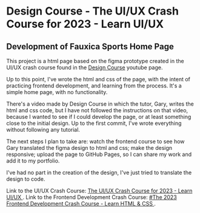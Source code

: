 # Design Course - The UI/UX Crash Course for 2023 - Learn UI/UX

## Development of Fauxica Sports Home Page

This project is a html page based on the figma prototype created in the UI/UX crash course found in the [Design Course](https://www.youtube.com/@DesignCourse) youtube page.

Up to this point, I've wrote the html and css of the page, with the intent of practicing frontend development, and learning from the process. It's a simple home page, with no functionality.

There's a video made by Design Course in which the tutor, Gary, writes the html and css code, but I have not followed the instructions on that video, because I wanted to see if I could develop the page, or at least something close to the initial design. Up to the first commit, I've wrote everything without following any tutorial.

The next steps I plan to take are: watch the frontend course to see how Gary translated the figma design to html and css; make the design responsive; upload the page to GitHub Pages, so I can share my work and add it to my portfolio.

I've had no part in the creation of the design, I've just tried to translate the design to code.

Link to the UI/UX Crash Course: [The UI/UX Crash Course for 2023 - Learn UI/UX ](https://www.youtube.com/watch?v=QwSN4n2sjR8).
Link to the Frontend Development Crash Course: [#The 2023 Frontend Development Crash Course - Learn HTML & CSS ](https://www.youtube.com/watch?v=Kl3nOXQjVnQ).
